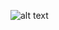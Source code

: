 ![alt text](https://static.wikia.nocookie.net/master-takeshi/images/7/76/Mashiro-Shiina-Suit-2.png/revision/latest?cb=20220102103906)
